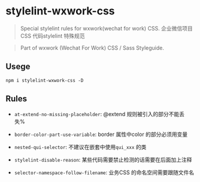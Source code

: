 # stylelint-wxwork-css

> Special stylelint rules for wxwork(wechat for work) CSS. 企业微信项目CSS 代码stylelint 特殊规范

> Part of wxwork (Wechat For Work) CSS / Sass Styleguide.

## Usege

```
npm i stylelint-wxwork-css -D
```

## Rules

- `at-extend-no-missing-placeholder`: @extend 规则被引入的部分不能丢失%

- `border-color-part-use-variable`: border 属性中color 的部分必须用变量

- `nested-qui-selector`: 不建议在嵌套中使用`qui_xxx` 的类

- `stylelint-disable-reason`: 某些代码需要禁止检测的话需要在后面加上注释

- `selector-namespace-follow-filename`: 业务CSS 的命名空间需要跟随文件名



